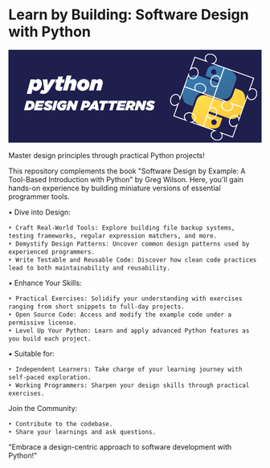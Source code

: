 # Learn by Building: Software Design with Python

![PythonDesign Patern Cover Image](design-patterns-python.png)

Master design principles through practical Python projects!

This repository complements the book "Software Design by Example: A Tool-Based Introduction with Python" by Greg Wilson. Here, you'll gain hands-on experience by building miniature versions of essential programmer tools.

• Dive into Design:

	‣ Craft Real-World Tools: Explore building file backup systems, testing frameworks, regular expression matchers, and more.
	‣ Demystify Design Patterns: Uncover common design patterns used by experienced programmers.
	‣ Write Testable and Reusable Code: Discover how clean code practices lead to both maintainability and reusability.

• Enhance Your Skills:

	‣ Practical Exercises: Solidify your understanding with exercises ranging from short snippets to full-day projects.
	‣ Open Source Code: Access and modify the example code under a permissive license.
	‣ Level Up Your Python: Learn and apply advanced Python features as you build each project.

• Suitable for:

	‣ Independent Learners: Take charge of your learning journey with self-paced exploration.
	‣ Working Programmers: Sharpen your design skills through practical exercises.

Join the Community:

	‣ Contribute to the codebase.
	‣ Share your learnings and ask questions.

"Embrace a design-centric approach to software development with Python!"
